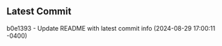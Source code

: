 
## Latest Commit
b0e1393 - Update README with latest commit info (2024-08-29 17:00:11 -0400) <Yunxi-Zhou>
